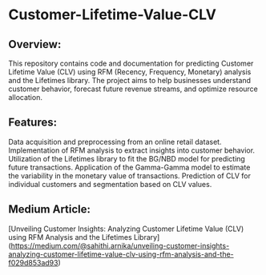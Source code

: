 # Customer-Lifetime-Value-CLV

## Overview:
This repository contains code and documentation for predicting Customer Lifetime Value (CLV) using RFM (Recency, Frequency, Monetary) analysis and the Lifetimes library. The project aims to help businesses understand customer behavior, forecast future revenue streams, and optimize resource allocation.

## Features:
Data acquisition and preprocessing from an online retail dataset.
Implementation of RFM analysis to extract insights into customer behavior.
Utilization of the Lifetimes library to fit the BG/NBD model for predicting future transactions.
Application of the Gamma-Gamma model to estimate the variability in the monetary value of transactions.
Prediction of CLV for individual customers and segmentation based on CLV values.

## Medium Article:
[Unveiling Customer Insights: Analyzing Customer Lifetime Value (CLV) using RFM Analysis and the Lifetimes Library] (https://medium.com/@sahithi.arnika/unveiling-customer-insights-analyzing-customer-lifetime-value-clv-using-rfm-analysis-and-the-f029d853ad93)
